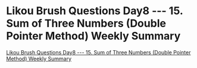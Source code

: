 # Likou Brush Questions Day8 --- 15. Sum of Three Numbers (Double Pointer Method) Weekly Summary
[Likou Brush Questions Day8 --- 15. Sum of Three Numbers (Double Pointer Method) Weekly Summary](https://aiwithcloud.com/2022/09/19/likou_brush_questions_day8_____15-_sum_of_three_numbers_double_pointer_method_weekly_summary/)